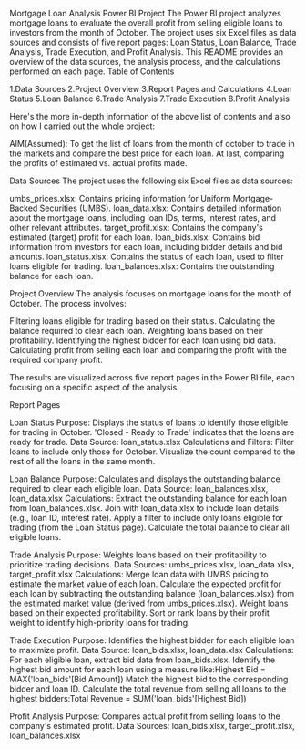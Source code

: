 Mortgage Loan Analysis Power BI Project
The Power BI project analyzes mortgage loans to evaluate the overall profit from selling eligible loans to investors from the month of October. The project uses six Excel files as data sources and consists of five report pages: Loan Status, Loan Balance, Trade Analysis, Trade Execution, and Profit Analysis. This README provides an overview of the data sources, the analysis process, and the calculations performed on each page.
Table of Contents

1.Data Sources
2.Project Overview
3.Report Pages and Calculations
4.Loan Status
5.Loan Balance
6.Trade Analysis
7.Trade Execution
8.Profit Analysis

Here's the more in-depth information of the above list of contents and also on how I carried out the whole project: 

AIM(Assumed): To get the list of loans from the month of october to trade in the markets and compare the best price for each loan. At last, comparing the profits of estimated vs. actual profits made. 

Data Sources
The project uses the following six Excel files as data sources:

umbs_prices.xlsx: Contains pricing information for Uniform Mortgage-Backed Securities (UMBS).
loan_data.xlsx: Contains detailed information about the mortgage loans, including loan IDs, terms, interest rates, and other relevant attributes.
target_profit.xlsx: Contains the company's estimated (target) profit for each loan.
loan_bids.xlsx: Contains bid information from investors for each loan, including bidder details and bid amounts.
loan_status.xlsx: Contains the status of each loan, used to filter loans eligible for trading.
loan_balances.xlsx: Contains the outstanding balance for each loan.

Project Overview
The analysis focuses on mortgage loans for the month of October. The process involves:

Filtering loans eligible for trading based on their status.
Calculating the balance required to clear each loan.
Weighting loans based on their profitability.
Identifying the highest bidder for each loan using bid data.
Calculating profit from selling each loan and comparing the profit with the required company profit.

The results are visualized across five report pages in the Power BI file, each focusing on a specific aspect of the analysis.

Report Pages

Loan Status
Purpose: Displays the status of loans to identify those eligible for trading in October. 'Closed - Ready to Trade' indicates that the loans are ready for trade.
Data Source: loan_status.xlsx
Calculations and Filters:
Filter loans to include only those for October.
Visualize the count compared to the rest of all the loans in the same month.

Loan Balance
Purpose: Calculates and displays the outstanding balance required to clear each eligible loan.
Data Source: loan_balances.xlsx, loan_data.xlsx
Calculations:
Extract the outstanding balance for each loan from loan_balances.xlsx.
Join with loan_data.xlsx to include loan details (e.g., loan ID, interest rate).
Apply a filter to include only loans eligible for trading (from the Loan Status page).
Calculate the total balance to clear all eligible loans.

Trade Analysis
Purpose: Weights loans based on their profitability to prioritize trading decisions.
Data Sources: umbs_prices.xlsx, loan_data.xlsx, target_profit.xlsx
Calculations:
Merge loan data with UMBS pricing to estimate the market value of each loan.
Calculate the expected profit for each loan by subtracting the outstanding balance (loan_balances.xlsx) from the estimated market value (derived from umbs_prices.xlsx).
Weight loans based on their expected profitability.
Sort or rank loans by their profit weight to identify high-priority loans for trading.

Trade Execution
Purpose: Identifies the highest bidder for each eligible loan to maximize profit.
Data Source: loan_bids.xlsx, loan_data.xlsx
Calculations:
For each eligible loan, extract bid data from loan_bids.xlsx.
Identify the highest bid amount for each loan using a measure like:Highest Bid = MAX('loan_bids'[Bid Amount])
Match the highest bid to the corresponding bidder and loan ID.
Calculate the total revenue from selling all loans to the highest bidders:Total Revenue = SUM('loan_bids'[Highest Bid])

Profit Analysis
Purpose: Compares actual profit from selling loans to the company's estimated profit.
Data Sources: loan_bids.xlsx, target_profit.xlsx, loan_balances.xlsx
